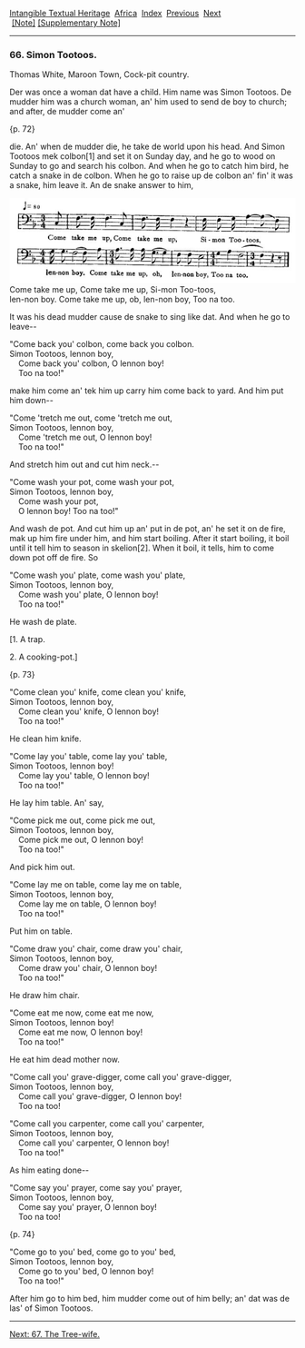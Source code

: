 [Intangible Textual Heritage](../../index)  [Africa](../index) 
[Index](index)  [Previous](jas065)  [Next](jas067)   
 [\[Note\]](jas066n) [\[Supplementary Note\]](jas066n1)

------------------------------------------------------------------------

### 66. Simon Tootoos.

Thomas White, Maroon Town, Cock-pit country.

Der was once a woman dat have a child. Him name was Simon Tootoos. De
mudder him was a church woman, an' him used to send de boy to church;
and after, de mudder come an'

{p. 72}

die. An' when de mudder die, he take de world upon his head. And Simon
Tootoos mek colbon\[1\] and set it on Sunday day, and he go to wood on
Sunday to go and search his colbon. And when he go to catch him bird, he
catch a snake in de colbon. When he go to raise up de colbon an' fin' it
was a snake, him leave it. An de snake answer to him,

<span id="07200.jpg">![](img/07200.jpg)</span>  
Come take me up, Come take me up, Si-mon Too-toos,  
len-non boy. Come take me up, ob, len-non boy, Too na too.

It was his dead mudder cause de snake to sing like dat. And when he go
to leave--

"Come back you' colbon, come back you colbon.  
Simon Tootoos, lennon boy,  
    Come back you' colbon, O lennon boy!  
    Too na too!"

make him come an' tek him up carry him come back to yard. And him put
him down--

"Come 'tretch me out, come 'tretch me out,  
Simon Tootoos, lennon boy,  
    Come 'tretch me out, O lennon boy!  
    Too na too!"

And stretch him out and cut him neck.--

"Come wash your pot, come wash your pot,  
Simon Tootoos, lennon boy,  
    Come wash your pot,  
    O lennon boy! Too na too!"

And wash de pot. And cut him up an' put in de pot, an' he set it on de
fire, mak up him fire under him, and him start boiling. After it start
boiling, it boil until it tell him to season in skelion\[2\]. When it
boil, it tells, him to come down pot off de fire. So

"Come wash you' plate, come wash you' plate,  
Simon Tootoos, lennon boy,  
    Come wash you' plate, O lennon boy!  
    Too na too!"

He wash de plate.

\[1. A trap.

2\. A cooking-pot.\]

{p. 73}

"Come clean you' knife, come clean you' knife,  
Simon Tootoos, lennon boy,  
    Come clean you' knife, O lennon boy!  
    Too na too!"

He clean him knife.

"Come lay you' table, come lay you' table,  
Simon Tootoos, lennon boy!  
    Come lay you' table, O lennon boy!  
    Too na too!"

He lay him table. An' say,

"Come pick me out, come pick me out,  
Simon Tootoos, lennon boy,  
    Come pick me out, O lennon boy!  
    Too na too!"

And pick him out.

"Come lay me on table, come lay me on table,  
Simon Tootoos, lennon boy,  
    Come lay me on table, O lennon boy!  
    Too na too!"

Put him on table.

"Come draw you' chair, come draw you' chair,  
Simon Tootoos, lennon boy,  
    Come draw you' chair, O lennon boy!  
    Too na too!"

He draw him chair.

"Come eat me now, come eat me now,  
Simon Tootoos, lennon boy!  
    Come eat me now, O lennon boy!  
    Too na too!"

He eat him dead mother now.

"Come call you' grave-digger, come call you' grave-digger,  
Simon Tootoos, lennon boy,  
    Come call you' grave-digger, O lennon boy!  
    Too na too!

"Come call you carpenter, come call you' carpenter,  
Simon Tootoos, lennon boy,  
    Come call you' carpenter, O lennon boy!  
    Too na too!"

As him eating done--

"Come say you' prayer, come say you' prayer,  
Simon Tootoos, lennon boy,  
    Come say you' prayer, O lennon boy!  
    Too na too!

{p. 74}

"Come go to you' bed, come go to you' bed,  
Simon Tootoos, lennon boy,  
    Come go to you' bed, O lennon boy!  
    Too na too!"

After him go to him bed, him mudder come out of him belly; an' dat was
de las' of Simon Tootoos.

------------------------------------------------------------------------

[Next: 67. The Tree-wife.](jas067)

